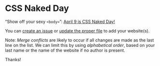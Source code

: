 # CSS Naked Day

“Show off your sexy `<body>`”: [April 9 is CSS Naked Day!](https://css-naked-day.github.io/)

You can [create an issue](https://github.com/css-naked-day/css-naked-day.github.io/issues/new) or [update the proper file](https://github.com/css-naked-day/css-naked-day.github.io) to add your website(s).

Note: _Merge conflicts_ are likely to occur if all changes are made as the last line on the list. We can limit this by using _alphabetical order_, based on your last name or the name of the website if no author is present.

Thanks!